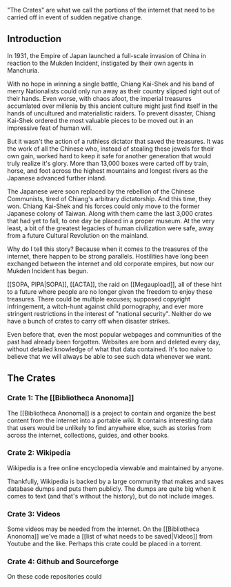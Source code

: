 "The Crates" are what we call the portions of the internet that need to be carried off in event of sudden negative change.

## Introduction

In 1931, the Empire of Japan launched a full-scale invasion of China in reaction to the Mukden Incident, instigated by their own agents in Manchuria.

With no hope in winning a single battle, Chiang Kai-Shek and his band of merry Nationalists could only run away as their country slipped right out of their hands. Even worse, with chaos afoot, the imperial treasures accumlated over millenia by this ancient culture might just find itself in the hands of uncultured and materialistic raiders. To prevent disaster, Chiang Kai-Shek ordered the most valuable pieces to be moved out in an impressive feat of human will.

But it wasn't the action of a ruthless dictator that saved the treasures. It was the work of all the Chinese who, instead of stealing these jewels for their own gain, worked hard to keep it safe for another generation that would truly realize it's glory. More than 13,000 boxes were carted off by train, horse, and foot across the highest mountains and longest rivers as the Japanese advanced further inland.

The Japanese were soon replaced by the rebellion of the Chinese Communists, tired of Chiang's arbitrary dictatorship. And this time, they won. Chiang Kai-Shek and his forces could only move  to the former Japanese colony of Taiwan. Along with them came the last 3,000 crates that had yet to fall, to one day be placed in a proper museum. At the very least, a bit of the greatest legacies of human civilization were safe, away from a future Cultural Revolution on the mainland.

Why do I tell this story? Because when it comes to the treasures of the internet, there happen to be strong parallels. Hostilities have long been exchanged between the internet and old corporate empires, but now our Mukden Incident has begun. 

[[SOPA, PIPA|SOPA]], [[ACTA]], the raid on [[Megaupload]], all of these hint to a future where people are no longer given the freedom to enjoy these treasures. There could be multiple excuses;  supposed copyright infringement, a witch-hunt against child pornography, and ever more stringent restrictions in the interest of "national security". Neither do we have a bunch of crates to carry off when disaster strikes. 

Even before that, even the most popular webpages and communities of the past had already been forgotten. Websites are born and deleted every day, without detailed knowledge of what that data contained. It's too naive to believe that we will always be able to see such data whenever we want.

## The Crates

### Crate 1: The [[Bibliotheca Anonoma]]

The [[Bibliotheca Anonoma]] is a project to contain and organize the best content from the internet into a portable wiki. It contains interesting data that users would be unlikely to find anywhere else, such as stories from across the internet, collections, guides, and other books.

### Crate 2: Wikipedia

Wikipedia is a free online encyclopedia viewable and maintained by anyone.

Thankfully, Wikipedia is backed by a large community that makes and saves database dumps and puts them publicly. The dumps are quite big when it comes to text (and that's without the history), but do not include images.

### Crate 3: Videos

Some videos may be needed from the internet. On the [[Bibliotheca Anonoma]] we've made a [[list of what needs to be saved|Videos]] from Youtube and the like. Perhaps this crate could be placed in a torrent.

### Crate 4: Github and Sourceforge

On these code repositories could 
